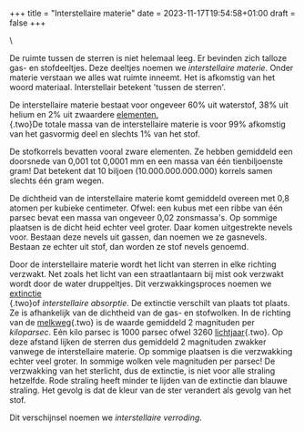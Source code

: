 +++
title = "Interstellaire materie"
date = 2023-11-17T19:54:58+01:00
draft = false
+++

\

De ruimte tussen de sterren is niet helemaal leeg. Er bevinden zich
talloze gas- en stofdeeltjes. Deze deeltjes noemen we *interstellaire
materie*. Onder materie verstaan we alles wat ruimte inneemt. Het is
afkomstig van het woord materiaal. Interstellair betekent \'tussen de
sterren\'.

De interstellaire materie bestaat voor ongeveer 60% uit waterstof, 38%
uit helium en 2% uit zwaardere [elementen.\
](elemente.html){.two}De totale massa van de interstellaire materie is
voor 99% afkomstig van het gasvormig deel en slechts 1% van het stof.

De stofkorrels bevatten vooral zware elementen. Ze hebben gemiddeld een
doorsnede van 0,001 tot 0,0001 mm en een massa van één tienbiljoenste
gram! Dat betekent dat 10 biljoen (10.000.000.000.000) korrels samen
slechts één gram wegen.

De dichtheid van de interstellaire materie komt gemiddeld overeen met
0,8 atomen per kubieke centimeter. Ofwel: een kubus met een ribbe van
één parsec bevat een massa van ongeveer 0,02 zonsmassa\'s. Op sommige
plaatsen is de dicht heid echter veel groter. Daar komen uitgestrekte
nevels voor. Bestaan deze nevels uit gassen, dan noemen we ze gasnevels.
Bestaan ze echter uit stof, dan worden ze stof nevels genoemd.

Door de interstellaire materie wordt het licht van sterren in elke
richting verzwakt. Net zoals het licht van een straatlantaarn bij mist
ook verzwakt wordt door de water druppeltjes. Dit verzwakkingsproces
noemen we [extinctie\
](extincti.html){.two}of *interstellaire absorptie*. De extinctie
verschilt van plaats tot plaats. Ze is afhankelijk van de dichtheid van
de gas- en stofwolken. In de richting van de
[melkweg](melkweg.html){.two} is de waarde gemiddeld 2 magnituden per
*kiloparsec*. Eén kilo parsec is 1000 parsec ofwel 3260
[lichtjaar](lichtjaa.html){.two}. Op deze afstand lijken de sterren dus
gemiddeld 2 magnituden zwakker vanwege de interstellaire materie. Op
sommige plaatsen is die verzwakking echter veel groter. In sommige
wolken vele magnituden per parsec! De verzwakking van het sterlicht, dus
de extinctie, is niet voor alle straling hetzelfde. Rode straling heeft
minder te lijden van de extinctie dan blauwe straling. Het gevolg is dat
de kleur van de ster verandert als gevolg van het stof.

Dit verschijnsel noemen we *interstellaire verroding*.
